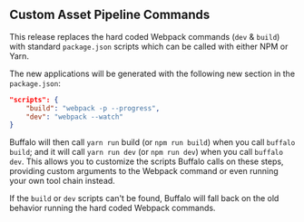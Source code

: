 ## Custom Asset Pipeline Commands

This release replaces the hard coded Webpack commands (`dev` & `build`) with standard `package.json` scripts which can be called with either NPM or Yarn.

The new applications will be generated with the following new section in the `package.json`:

```json
"scripts": {
    "build": "webpack -p --progress",
    "dev": "webpack --watch"
}
```

Buffalo will then call `yarn run` build (or `npm run build`) when you call `buffalo build`; and it will call `yarn run dev` (or `npm run dev`) when you call `buffalo dev`. This allows you to customize the scripts Buffalo calls on these steps, providing custom arguments to the Webpack command or even running your own tool chain instead.

If the `build` or `dev` scripts can't be found, Buffalo will fall back on the old behavior running the hard coded Webpack commands.
